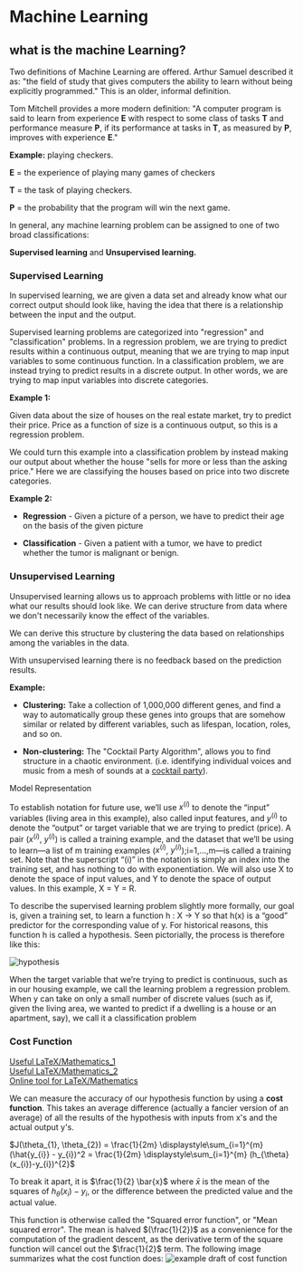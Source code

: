 # Machine Learning

## what is the machine Learning?

Two definitions of Machine Learning are offered. Arthur Samuel described it as: "the field of study that gives computers the ability to learn without being explicitly programmed." This is an older, informal definition.

Tom Mitchell provides a more modern definition: "A computer program is said to learn from experience **E** with respect to some class of tasks **T** and performance measure **P**, if its performance at tasks in **T**, as measured by **P**, improves with experience **E**."

**Example:** playing checkers.

**E** = the experience of playing many games of checkers

**T** = the task of playing checkers.

**P** = the probability that the program will win the next game.

In general, any machine learning problem can be assigned to one of two broad classifications:

**Supervised learning** and **Unsupervised learning.**

### Supervised Learning

In supervised learning, we are given a data set and already know what our correct output should look like, having the idea that there is a relationship between the input and the output.

Supervised learning problems are categorized into "regression" and "classification" problems. In a regression problem, we are trying to predict results within a continuous output, meaning that we are trying to map input variables to some continuous function. In a classification problem, we are instead trying to predict results in a discrete output. In other words, we are trying to map input variables into discrete categories.

**Example 1:**

Given data about the size of houses on the real estate market, try to predict their price. Price as a function of size is a continuous output, so this is a regression problem.

We could turn this example into a classification problem by instead making our output about whether the house "sells for more or less than the asking price." Here we are classifying the houses based on price into two discrete categories.

**Example 2:**

* **Regression** - Given a picture of a person, we have to predict their age on the basis of the given picture

* **Classification** - Given a patient with a tumor, we have to predict whether the tumor is malignant or benign.

### Unsupervised Learning

Unsupervised learning allows us to approach problems with little or no idea what our results should look like. We can derive structure from data where we don't necessarily know the effect of the variables.

We can derive this structure by clustering the data based on relationships among the variables in the data.

With unsupervised learning there is no feedback based on the prediction results.

**Example:**

* **Clustering:** Take a collection of 1,000,000 different genes, and find a way to automatically group these genes into groups that are somehow similar or related by different variables, such as lifespan, location, roles, and so on.

* **Non-clustering:** The "Cocktail Party Algorithm", allows you to find structure in a chaotic environment. (i.e. identifying individual voices and music from a mesh of sounds at a [cocktail party](https://en.wikipedia.org/wiki/Cocktail_party_effect)).

Model Representation

To establish notation for future use, we’ll use $x^{(i)}$ to denote the “input” variables (living area in this example), also called input features, and $y^{(i)}$ to denote the “output” or target variable that we are trying to predict (price). A pair ($x^{(i)}$, $y^{(i)}$) is called a training example, and the dataset that we’ll be using to learn—a list of m training examples ($x^{(i)}$, $y^{(i)}$);i=1,...,m—is called a training set. Note that the superscript “(i)” in the notation is simply an index into the training set, and has nothing to do with exponentiation. We will also use X to denote the space of input values, and Y to denote the space of output values. In this example, X = Y = R.

To describe the supervised learning problem slightly more formally, our goal is, given a training set, to learn a function h : X → Y so that h(x) is a “good” predictor for the corresponding value of y. For historical reasons, this function h is called a hypothesis. Seen pictorially, the process is therefore like this:

![hypothesis](https://d3c33hcgiwev3.cloudfront.net/imageAssetProxy.v1/H6qTdZmYEeaagxL7xdFKxA_2f0f671110e8f7446bb2b5b2f75a8874_Screenshot-2016-10-23-20.14.58.png?expiry=1585440000000&hmac=K3i1zuqT-D5jSpWIN90XWXh--7b8NskJqtZ379oTfak)

When the target variable that we’re trying to predict is continuous, such as in our housing example, we call the learning problem a regression problem. When y can take on only a small number of discrete values (such as if, given the living area, we wanted to predict if a dwelling is a house or an apartment, say), we call it a classification problem

### Cost Function
[Useful LaTeX/Mathematics_1](https://en.wikibooks.org/wiki/LaTeX/Mathematics)<br>
[Useful LaTeX/Mathematics_2](https://www.jianshu.com/p/e74eb43960a1)<br>
[Online tool for LaTeX/Mathematics](http://latex.codecogs.com/eqneditor/editor.php)<br>

We can measure the accuracy of our hypothesis function by using a **cost function**. This takes an average difference (actually a fancier version of an average) of all the results of the hypothesis with inputs from x's and the actual output y's.

$J(\theta_{1}, \theta_{2}) = \frac{1}{2m} \displaystyle\sum_{i=1}^{m} (\hat{y_{i}} - y_{i})^2 = \frac{1}{2m} \displaystyle\sum_{i=1}^{m} (h_{\theta}(x_{i})-y_{i})^{2}$

To break it apart, it is $\frac{1}{2} \bar{x}$ where $\bar{x}$ is the mean of the squares of $h_{\theta}(x_{i})-y_{i}$, or the difference between the predicted value and the actual value.

This function is otherwise called the "Squared error function", or "Mean squared error". The mean is halved $(\frac{1}{2})$ as a convenience for the computation of the gradient descent, as the derivative term of the square function will cancel out the $\frac{1}{2}$ term. The following image summarizes what the cost function does:
![example draft of cost function](https://d3c33hcgiwev3.cloudfront.net/imageAssetProxy.v1/R2YF5Lj3EeajLxLfjQiSjg_110c901f58043f995a35b31431935290_Screen-Shot-2016-12-02-at-5.23.31-PM.png?expiry=1585440000000&hmac=jCArqpicxTt_4sZDjJI_DkgrlJKaP_vVih9WosiWn98)
